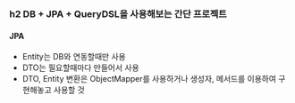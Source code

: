 ### h2 DB + JPA + QueryDSL을 사용해보는 간단 프로젝트

#### JPA
- Entity는 DB와 연동할때만 사용
- DTO는 필요할때마다 만들어서 사용
- DTO, Entity 변환은 ObjectMapper를 사용하거나 생성자, 메서드를 이용하여 구현해놓고 사용할 것

